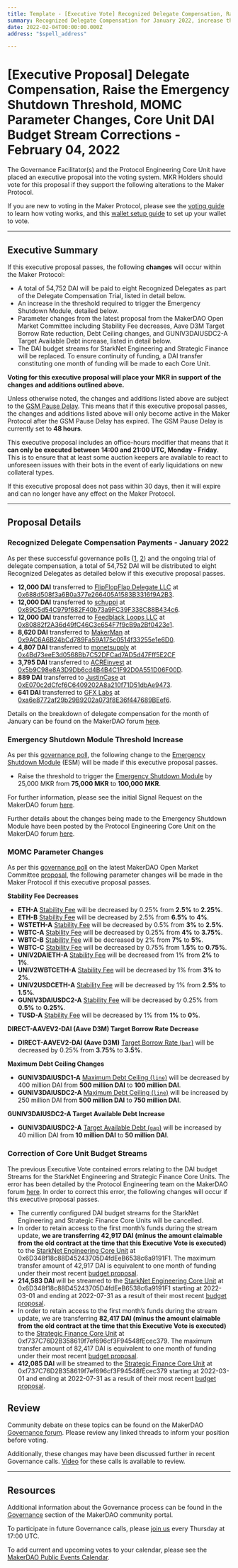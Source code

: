 ```yaml
---
title: Template - [Executive Vote] Recognized Delegate Compensation, Raise the Emergency Shutdown Threshold, MOMC Parameter Changes, Core Unit DAI Budget Stream Corrections - February 04, 2022
summary: Recognized Delegate Compensation for January 2022, increase the threshold to trigger the Emergency Shutdown Module, parameter changes from the latest MOMC proposal, correction of StarkNet Engineering and Strategic Finance DAI budget streams.
date: 2022-02-04T00:00:00.000Z
address: "$spell_address"

---
```

# [Executive Proposal] Delegate Compensation, Raise the Emergency Shutdown Threshold, MOMC Parameter Changes, Core Unit DAI Budget Stream Corrections - February 04, 2022

The Governance Facilitator(s) and the Protocol Engineering Core Unit have placed an executive proposal into the voting system. MKR Holders should vote for this proposal if they support the following alterations to the Maker Protocol.

If you are new to voting in the Maker Protocol, please see the [voting guide](https://community-development.makerdao.com/en/learn/governance/how-voting-works/) to learn how voting works, and this [wallet setup guide](https://community-development.makerdao.com/en/learn/governance/voting-setup/) to set up your wallet to vote.

---

## Executive Summary

If this executive proposal passes, the following **changes** will occur within the Maker Protocol:
- A total of 54,752 DAI will be paid to eight Recognized Delegates as part of the Delegate Compensation Trial, listed in detail below.
- An increase in the threshold required to trigger the Emergency Shutdown Module, detailed below.
- Parameter changes from the latest proposal from the MakerDAO Open Market Committee including Stability Fee decreases, Aave D3M Target Borrow Rate reduction, Debt Ceiling changes, and GUNIV3DAIUSDC2-A Target Available Debt increase, listed in detail below.
- The DAI budget streams for StarkNet Engineering and Strategic Finance will be replaced. To ensure continuity of funding, a DAI transfer constituting one month of funding will be made to each Core Unit.

**Voting for this executive proposal will place your MKR in support of the changes and additions outlined above.**

Unless otherwise noted, the changes and additions listed above are subject to the [GSM Pause Delay](https://manual.makerdao.com/parameter-index/core/param-gsm-pause-delay). This means that if this executive proposal passes, the changes and additions listed above will only become active in the Maker Protocol after the GSM Pause Delay has expired. The GSM Pause Delay is currently set to **48 hours**.

This executive proposal includes an office-hours modifier that means that it **can only be executed between 14:00 and 21:00 UTC, Monday - Friday**. This is to ensure that at least some auction keepers are available to react to unforeseen issues with their bots in the event of early liquidations on new collateral types.

If this executive proposal does not pass within 30 days, then it will expire and can no longer have any effect on the Maker Protocol.

---

## Proposal Details

### Recognized Delegate Compensation Payments - January 2022

As per these successful governance polls ([1](https://vote.makerdao.com/polling/QmPCbBu3?network=mainnet), [2](https://vote.makerdao.com/polling/QmbvuhYH?network=mainnet#poll-detail)) and the ongoing trial of delegate compensation, a total of 54,752 DAI will be distributed to eight Recognized Delegates as detailed below if this executive proposal passes.

- **12,000 DAI** transferred to [FlipFlopFlap Delegate LLC](https://vote.makerdao.com/address/0xaf8aa6846539033eaf0c3ca4c9c7373e370e039b) at [0x688d508f3a6B0a377e266405A1583B3316f9A2B3](https://etherscan.io/address/0x688d508f3a6B0a377e266405A1583B3316f9A2B3).
- **12,000 DAI** transferred to [schuppi](https://vote.makerdao.com/address/0xb21e535fb349e4ef0520318acfe589e174b0126b) at [0x89C5d54C979f682F40b73a9FC39F338C88B434c6](https://etherscan.io/address/0x89C5d54C979f682F40b73a9FC39F338C88B434c6).
- **12,000 DAI** transferred to [Feedblack Loops LLC](https://vote.makerdao.com/address/0x845b36e1e4f41a361dd711bda8ea239bf191fe95) at [0x80882f2A36d49fC46C3c654F7f9cB9a2Bf0423e1](https://etherscan.io/address/0x80882f2A36d49fC46C3c654F7f9cB9a2Bf0423e1).
- **8,620 DAI** transferred to [MakerMan](https://vote.makerdao.com/address/0x22d5294a23d49294bf11d9db8beda36e104ad9b3) at [0x9AC6A6B24bCd789Fa59A175c0514f33255e1e6D0](https://etherscan.io/address/0x9AC6A6B24bCd789Fa59A175c0514f33255e1e6D0).
- **4,807 DAI** transferred to [monetsupply](https://vote.makerdao.com/address/0x45127ec92b58c3a89e89f63553073adcaf2f1f5f) at [0x4Bd73eeE3d0568Bb7C52DFCad7AD5d47Fff5E2CF](https://etherscan.io/address/0x4Bd73eeE3d0568Bb7C52DFCad7AD5d47Fff5E2CF)
- **3,795 DAI** transferred to [ACREinvest](https://vote.makerdao.com/address/0x4d3ac33ab1dd7b0f352b8e590fe8b62c4c39ead5) at [0x5b9C98e8A3D9Db6cd4B4B4C1F92D0A551D06F00D](https://etherscan.io/address/0x5b9C98e8A3D9Db6cd4B4B4C1F92D0A551D06F00D).
- **889 DAI** transferred to [JustinCase](https://vote.makerdao.com/address/0xcdb792c14391f7115ba77a7cd27f724fc9ea2091) at [0xE070c2dCfcf6C6409202A8a210f71D51dbAe9473](https://etherscan.io/address/0xE070c2dCfcf6C6409202A8a210f71D51dbAe9473).
- **641 DAI** transferred to [GFX Labs](https://vote.makerdao.com/address/0xf60d7a62c98f65480725255e831de531efe3fe14) at [0xa6e8772af29b29B9202a073f8E36f447689BEef6](https://etherscan.io/address/0xa6e8772af29b29B9202a073f8E36f447689BEef6).

Details on the breakdown of delegate compensation for the month of January can be found on the MakerDAO forum [here](https://forum.makerdao.com/t/recognized-delegate-compensation-breakdown-january-2022/13001).

### Emergency Shutdown Module Threshold Increase

As per this [governance poll](https://vote.makerdao.com/polling/QmQSVmrh), the following change to the [Emergency Shutdown Module](https://makerdao.world/en/learn/governance/emergency-shutdown) (ESM) will be made if this executive proposal passes.

- Raise the threshold to trigger the [Emergency Shutdown Module](https://makerdao.world/en/learn/governance/emergency-shutdown) by 25,000 MKR from **75,000 MKR** to **100,000 MKR**.

For further information, please see the initial Signal Request on the MakerDAO forum [here](https://forum.makerdao.com/t/signal-request-raise-threshold-for-emergency-shutdown-module/12208).

Further details about the changes being made to the Emergency Shutdown Module have been posted by the Protocol Engineering Core Unit on the MakerDAO forum [here](https://forum.makerdao.com/t/moving-the-esm-threshold-increase-to-next-week/12895).

### MOMC Parameter Changes

As per this [governance poll](https://vote.makerdao.com/polling/QmWReBMh) on the latest MakerDAO Open Market Committee [proposal](https://forum.makerdao.com/t/parameter-changes-proposal-ppg-omc-001-2022-01-27/12883), the following parameter changes will be made in the Maker Protocol if this executive proposal passes.

**Stability Fee Decreases**

* **ETH-A** [Stability Fee](https://manual.makerdao.com/parameter-index/vault-risk/param-stability-fee) will be decreased by 0.25% from **2.5%** to **2.25%**.
* **ETH-B** [Stability Fee](https://manual.makerdao.com/parameter-index/vault-risk/param-stability-fee) will be decreased by 2.5% from **6.5%** to **4%**.
* **WSTETH-A** [Stability Fee](https://manual.makerdao.com/parameter-index/vault-risk/param-stability-fee) will be decreased by 0.5% from **3%** to **2.5%**.
* **WBTC-A** [Stability Fee](https://manual.makerdao.com/parameter-index/vault-risk/param-stability-fee) will be decreased by 0.25% from **4%** to **3.75%**.
* **WBTC-B** [Stability Fee](https://manual.makerdao.com/parameter-index/vault-risk/param-stability-fee) will be decreased by 2% from **7%** to **5%**.
* **WBTC-C** [Stability Fee](https://manual.makerdao.com/parameter-index/vault-risk/param-stability-fee) will be decreased by 0.75% from **1.5%** to **0.75%**.
* **UNIV2DAIETH-A** [Stability Fee](https://manual.makerdao.com/parameter-index/vault-risk/param-stability-fee) will be decreased from 1% from **2%** to **1%**.
* **UNIV2WBTCETH-A** [Stability Fee](https://manual.makerdao.com/parameter-index/vault-risk/param-stability-fee) will be decreased by 1% from **3%** to **2%**.
* **UNIV2USDCETH-A** [Stability Fee](https://manual.makerdao.com/parameter-index/vault-risk/param-stability-fee) will be decreased by 1% from **2.5%** to **1.5%**.
* **GUNIV3DAIUSDC2-A** [Stability Fee](https://manual.makerdao.com/parameter-index/vault-risk/param-stability-fee) will be decreased by 0.25% from **0.5%** to **0.25%**.
* **TUSD-A** [Stability Fee](https://manual.makerdao.com/parameter-index/vault-risk/param-stability-fee) will be decreased by 1% from **1%** to **0%**.

**DIRECT-AAVEV2-DAI (Aave D3M) Target Borrow Rate Decrease**

* **DIRECT-AAVEV2-DAI (Aave D3M)** [Target Borrow Rate (`bar`)](https://github.com/makerdao/dss-direct-deposit#configuration) will be decreased by 0.25% from **3.75%** to **3.5%**.

**Maximum Debt Ceiling Changes**

* **GUNIV3DAIUSDC1-A** [Maximum Debt Ceiling (`line`)](https://manual.makerdao.com/module-index/module-dciam#maximum-debt-ceiling-line) will be decreased by 400 million DAI from **500 million DAI** to **100 million DAI**.
* **GUNIV3DAIUSDC2-A** [Maximum Debt Ceiling (`line`)](https://manual.makerdao.com/module-index/module-dciam#maximum-debt-ceiling-line) will be increased by 250 million DAI from **500 million DAI** to **750 million DAI**.

**GUNIV3DAIUSDC2-A Target Available Debt Increase**

* **GUNIV3DAIUSDC2-A** [Target Available Debt (`gap`)](https://manual.makerdao.com/module-index/module-dciam#target-available-debt-gap) will be increased by 40 million DAI from **10 million DAI** to **50 million DAI**.

### Correction of Core Unit Budget Streams

The previous Executive Vote contained errors relating to the DAI budget Streams for the StarkNet Engineering and Strategic Finance Core Units. The error has been detailed by the Protocol Engineering team on the MakerDAO forum [here](https://forum.makerdao.com/t/correction-to-last-weeks-executive/13022). In order to correct this error, the following changes will occur if this executive proposal passes.

* The currently configured DAI budget streams for the StarkNet Engineering and Strategic Finance Core Units will be cancelled.
* In order to retain access to the first month’s funds during the stream update, **we are transferring 42,917 DAI (minus the amount claimable from the old contract at the time that this Executive Vote is executed)** to the [StarkNet Engineering Core Unit](https://mips.makerdao.com/mips/details/MIP39c2SP19) at 0x6D348f18c88D45243705D4fdEeB6538c6a9191F1. The maximum transfer amount of 42,917 DAI is equivalent to one month of funding under their most recent [budget proposal](https://mips.makerdao.com/mips/details/MIP40c3SP47).
* **214,583 DAI** will be streamed to the [StarkNet Engineering Core Unit](https://mips.makerdao.com/mips/details/MIP39c2SP19) at 0x6D348f18c88D45243705D4fdEeB6538c6a9191F1 starting at 2022-03-01 and ending at 2022-07-31 as a result of their most recent [budget proposal](https://mips.makerdao.com/mips/details/MIP40c3SP47). 
* In order to retain access to the first month’s funds during the stream update, we are transferring **82,417 DAI (minus the amount claimable from the old contract at the time that this Executive Vote is executed)** to the [Strategic Finance Core Unit](https://mips.makerdao.com/mips/details/MIP39c2SP27) at 0xf737C76D2B358619f7ef696cf3F94548fEcec379. The maximum transfer amount of 82,417 DAI is equivalent to one month of funding under their most recent [budget proposal](https://mips.makerdao.com/mips/details/MIP40c3SP46).
* **412,085 DAI** will be streamed to the [Strategic Finance Core Unit](https://mips.makerdao.com/mips/details/MIP39c2SP27) at 0xf737C76D2B358619f7ef696cf3F94548fEcec379 starting at 2022-03-01 and ending at 2022-07-31 as a result of their most recent [budget proposal](https://mips.makerdao.com/mips/details/MIP40c3SP46).

## Review

Community debate on these topics can be found on the MakerDAO [Governance forum](https://forum.makerdao.com/). Please review any linked threads to inform your position before voting.

Additionally, these changes may have been discussed further in recent Governance calls. [Video](https://www.youtube.com/playlist?list=PLLzkWCj8ywWNq5-90-Id6VPSsrk4OWVan) for these calls is available to review.

---

## Resources

Additional information about the Governance process can be found in the [Governance](https://community-development.makerdao.com/en/learn/governance) section of the MakerDAO community portal.

To participate in future Governance calls, please [join us](https://github.com/makerdao/community/tree/master/governance/governance-and-risk-meetings) every Thursday at 17:00 UTC.

To add current and upcoming votes to your calendar, please see the [MakerDAO Public Events Calendar](https://calendar.google.com/calendar/embed?src=makerdao.com_3efhm2ghipksegl009ktniomdk%40group.calendar.google.com&ctz=UTC&mode=week&showCalendars=0&showPrint=0).
